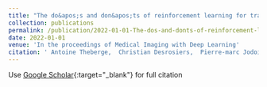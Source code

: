```yaml
---
title: "The do&apos;s and don&apos;ts of reinforcement learning for tractography"
collection: publications
permalink: /publication/2022-01-01-The-dos-and-donts-of-reinforcement-learning-for-tractography
date: 2022-01-01
venue: 'In the proceedings of Medical Imaging with Deep Learning'
citation: ' Antoine Theberge,  Christian Desrosiers,  Pierre-marc Jodoin,  Maxime Descoteaux, &quot;The do&amp;apos;s and don&amp;apos;ts of reinforcement learning for tractography.&quot; In the proceedings of Medical Imaging with Deep Learning, 2022.'
---
```

Use [Google Scholar](https://scholar.google.com/scholar?q=The+do&#x27;s+and+don&#x27;ts+of+reinforcement+learning+for+tractography){:target="_blank"} for full citation